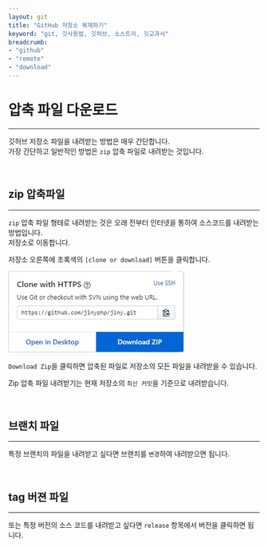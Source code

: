 ```yaml
---
layout: git
title: "GitHub 저장소 복제하기"
keyword: "git, 깃사용법, 깃허브, 소스트리, 깃교과서"
breadcrumb:
- "github"
- "remote"
- "download"
---
```


# 압축 파일 다운로드
---
깃허브 저장소 파일을 내려받는 방법은 매우 간단합니다.  
가장 간단하고 일반적인 방법은 `zip` 압축 파일로 내려받는 것입니다.

<br>

## zip 압축파일
---
`zip` 압축 파일 형태로 내려받는 것은 오래 전부터 인터넷을 통하여 소스코드를 내려받는 방법입니다.  
저장소로 이동합니다.

저장소 오른쪽에 초록색의 `[clone or download]` 버튼을 클릭합니다.

![깃허브 저장소 다운로드](./img/github_download_repo.jpg) 

`Download Zip`을 클릭하면 압축된 파일로 저장소의 모든 파일을 내려받을 수 있습니다.

Zip 압축 파일 내려받기는 현재 저장소의 `최신 커밋`을 기준으로 내려받습니다.  

<br>

## 브랜치 파일
---
특정 브랜치의 파일을 내려받고 싶다면 브랜치를 `변경`하여 내려받으면 됩니다.  

<br>

## tag 버젼 파일
---
또는 특정 버전의 소스 코드를 내려받고 싶다면 `release` 항목에서 버전을 클릭하면 됩니다.

<br>